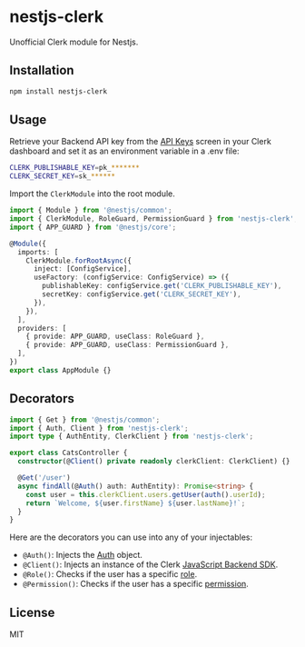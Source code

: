 # nestjs-clerk

Unofficial Clerk module for Nestjs.

## Installation

```bash
npm install nestjs-clerk
```

## Usage

Retrieve your Backend API key from the [API Keys](https://dashboard.clerk.com/last-active?path=api-keys) screen in your Clerk dashboard and set it as an environment variable in a .env file:

```sh
CLERK_PUBLISHABLE_KEY=pk_*******
CLERK_SECRET_KEY=sk_******
```

Import the `ClerkModule` into the root module.

```ts
import { Module } from '@nestjs/common';
import { ClerkModule, RoleGuard, PermissionGuard } from 'nestjs-clerk';
import { APP_GUARD } from '@nestjs/core';

@Module({
  imports: [
    ClerkModule.forRootAsync({
      inject: [ConfigService],
      useFactory: (configService: ConfigService) => ({
        publishableKey: configService.get('CLERK_PUBLISHABLE_KEY'),
        secretKey: configService.get('CLERK_SECRET_KEY'),
      }),
    }),
  ],
  providers: [
    { provide: APP_GUARD, useClass: RoleGuard },
    { provide: APP_GUARD, useClass: PermissionGuard },
  ],
})
export class AppModule {}
```

## Decorators

```ts
import { Get } from '@nestjs/common';
import { Auth, Client } from 'nestjs-clerk';
import type { AuthEntity, ClerkClient } from 'nestjs-clerk';

export class CatsController {
  constructor(@Client() private readonly clerkClient: ClerkClient) {}

  @Get('/user')
  async findAll(@Auth() auth: AuthEntity): Promise<string> {
    const user = this.clerkClient.users.getUser(auth().userId);
    return `Welcome, ${user.firstName} ${user.lastName}!`;
  }
}
```

Here are the decorators you can use into any of your injectables:

- `@Auth()`: Injects the [Auth](https://clerk.com/docs/references/backend/types/auth-object) object.
- `@Client()`: Injects an instance of the Clerk [JavaScript Backend SDK](https://clerk.com/docs/references/backend/overview).
- `@Role()`: Checks if the user has a specific [role](https://clerk.com/docs/organizations/roles-permissions#roles).
- `@Permission()`: Checks if the user has a specific [permission](https://clerk.com/docs/organizations/roles-permissions#permissions).

## License

MIT
